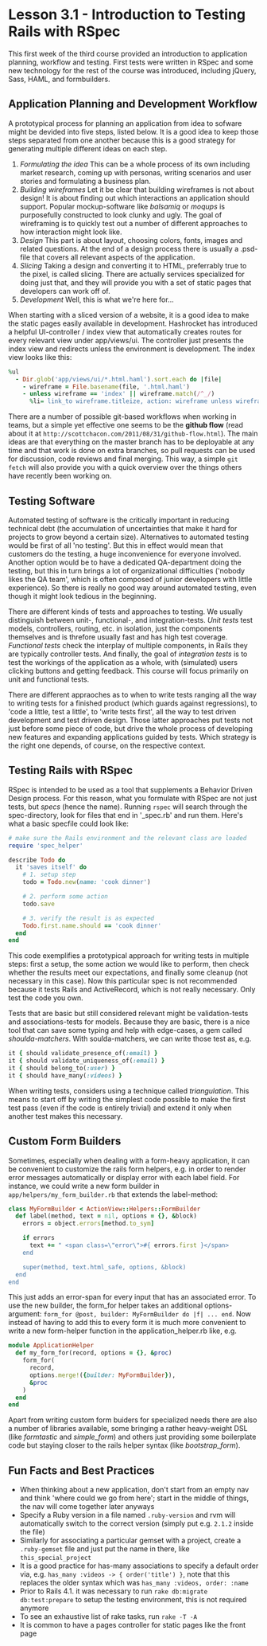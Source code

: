 # Lesson 3.1 - Introduction to Testing Rails with RSpec

This first week of the third course provided an introduction to application planning, workflow and testing. First tests were written in RSpec and some new technology for the rest of the course was introduced, including jQuery, Sass, HAML, and formbuilders.


## Application Planning and Development Workflow

A prototypical process for planning an application from idea to sofware might be devided into five steps, listed below. It is a good idea to keep those steps separated from one another because this is a good strategy for generating multiple different ideas on each step.

1. *Formulating the idea* This can be a whole process of its own including market research, coming up with personas, writing scenarios and user stories and formulating a business plan.
2. *Building wireframes* Let it be clear that building wireframes is not about design! It is about finding out which interactions an application should support. Popular mockup-software like *balsamiq* or *moqups* is purposefully constructed to look clunky and ugly. The goal of wireframing is to quickly test out a number of different approaches to how interaction might look like.
3. *Design* This part is about layout, choosing colors, fonts, images and related questions. At the end of a design process there is usually a .psd-file that covers all relevant aspects of the application.
4. *Slicing* Taking a design and converting it to HTML, preferrably true to the pixel, is called slicing. There are actually services specialized for doing just that, and they will provide you with a set of static pages that developers can work off of.
5. *Development* Well, this is what we're here for...

When starting with a sliced version of a website, it is a good idea to make the static pages easily available in development. Hashrocket has introduced a helpful UI-controller / index view that automatically creates routes for every relevant view under app/views/ui. The controller just presents the index view and redirects unless the environment is development. The index view looks like this:

```ruby
%ul
  - Dir.glob('app/views/ui/*.html.haml').sort.each do |file|
    - wireframe = File.basename(file, '.html.haml')
    - unless wireframe == 'index' || wireframe.match(/^_/)
      %li= link_to wireframe.titleize, action: wireframe unless wireframe == 'index'
```

There are a number of possible git-based workflows when working in teams, but a simple yet effective one seems to be the **github flow** (read about it at `http://scottchacon.com/2011/08/31/github-flow.html`). The main ideas are that everything on the master branch has to be deployable at any time and that work is done on extra branches, so pull requests can be used for discussion, code reviews and final merging. This way, a simple `git fetch` will also provide you with a quick overview over the things others have recently been working on.


## Testing Software

Automated testing of software is the critically important in reducing technical debt (the accumulation of uncertainties that make it hard for projects to grow beyond a certain size). Alternatives to automated testing would be first of all 'no testing'. But this in effect would mean that customers do the testing, a huge inconvenience for everyone involved. Another option would be to have a dedicated QA-department doing the testing, but this in turn brings a lot of organizational difficulties ('nobody likes the QA team', which is often composed of junior developers with little experience). So there is really no good way around automated testing, even though it might look tedious in the beginning.

There are different kinds of tests and approaches to testing. We usually distinguish between unit-, functional-, and integration-tests. *Unit tests* test models, controllers, routing, etc. in isolation, just the components themselves and is threfore usually fast and has high test coverage. *Functional tests* check the interplay of multiple components, in Rails they are typically controller tests. And finally, the goal of *integration tests* is to test the workings of the application as a whole, with (simulated) users clicking buttons and getting feedback. This course will focus primarily on unit and functional tests.

There are different appraoches as to when to write tests ranging all the way to writing tests for a finished product (which guards against regressions), to 'code a little, test a little', to 'write tests first', all the way to test driven development and test driven design. Those latter approaches put tests not just before some piece of code, but drive the whole process of developing new features and expanding applications guided by tests. Which strategy is the right one depends, of course, on the respective context.


## Testing Rails with RSpec

RSpec is intended to be used as a tool that supplements a Behavior Driven Design process. For this reason, what you formulate with RSpec are not just tests, but *specs* (hence the name). Running `rspec` will search through the spec-directory, look for files that end in '_spec.rb' and run them. Here's what a basic specfile could look like:

```ruby
# make sure the Rails environment and the relevant class are loaded
require 'spec_helper'

describe Todo do
  it 'saves itself' do
    # 1. setup step
    todo = Todo.new(name: 'cook dinner')

    # 2. perform some action
    todo.save

    # 3. verify the result is as expected
    Todo.first.name.should == 'cook dinner'
  end
end
```

This code exemplifies a prototypical approach for writing tests in multiple steps: first a setup, the some action we would like to perform, then check whether the results meet our expectations, and finally some cleanup (not necessary in this case). Now this particular spec is not recommended because it tests Rails and ActiveRecord, which is not really necessary. Only test the code you own.

Tests that are basic but still considered relevant might be validation-tests and associations-tests for models. Because they are basic, there is a nice tool that can save some typing and help with edge-cases, a gem called *shoulda-matchers*. With soulda-matchers, we can write those test as, e.g.

```ruby
it { should validate_presence_of(:email) }
it { should validate_uniqueness_of(:email) }
it { should belong_to(:user) }
it { should have_many(:videos) }
```

When writing tests, considers using a technique called *triangulation*. This means to start off by writing the simplest code possible to make the first test pass (even if the code is entirely trivial) and extend it only when another test makes this necessary.


## Custom Form Builders

Sometimes, especially when dealing with a form-heavy application, it can be convenient to customize the rails form helpers, e.g. in order to render error messages automatically or display error with each label field. For instance, we could write a new form builder in `app/helpers/my_form_builder.rb` that extends the label-method:

```ruby
class MyFormBuilder < ActionView::Helpers::FormBuilder
  def label(method, text = nil, options = {}, &block)
    errors = object.errors[method.to_sym]

    if errors
      text += " <span class=\"error\">#{ errors.first }</span>
    end

    super(method, text.html_safe, options, &block)
  end
end
```

This just adds an error-span for every input that has an associated error. To use the new builder, the form_for helper takes an additional options-argument: `form_for @post, builder: MyFormBuilder do |f| ... end`. Now instead of having to add this to every form it is much more convenient to write a new form-helper function in the application_helper.rb like, e.g.

```ruby
module ApplicationHelper
  def my_form_for(record, options = {}, &proc)
    form_for(
      record,
      options.merge!({builder: MyFormBuilder}),
      &proc
    )
  end
end
```

Apart from writing custom form buiders for specialized needs there are also a number of libraries available, some bringing a rather heavy-weight DSL (like *formtastic* and *simple_form*) and others just providing some boilerplate code but staying closer to the rails helper syntax (like *bootstrap_form*).


## Fun Facts and Best Practices

- When thinking about a new application, don't start from an empty nav and think 'where could we go from here'; start in the middle of things, the nav will come together later anyways
- Specify a Ruby version in a file named `.ruby-version` and rvm will automatically switch to the correct version (simply put e.g. `2.1.2` inside the file)
- Similarly for associating a particular gemset with a project, create a `.ruby-gemset` file and just put the name in there, like `this_special_project`
- It is a good practice for has-many associations to specify a default order via, e.g. `has_many :videos -> { order('title') }`, note that this replaces the older syntax which was `has_many :videos, order: :name`
- Prior to Rails 4.1. it was necessary to run `rake db:migrate db:test:prepare` to setup the testing environment, this is not required anymore
- To see an exhaustive list of rake tasks, run `rake -T -A`
- It is common to have a pages controller for static pages like the front page
